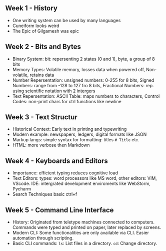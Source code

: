 ## Week 1 - History
- One writing system can be used by many languages
- Cuneiform looks weird
- The Epic of Gilgamesh was epic
## Week 2 - Bits and Bytes
- Binary System: bit: repersenting 2 states (0 and 1), byte, a group of 8 bits
- Memory Types: Volatile memory, losses data when powered off, Non-volatile, retains data
- Number Repersentation: unsigned numbers: 0-255 for 8 bits, Signed Numbers: range from -128 to 127 fro 8 bits, Fractional Numbers: rep. using scientific notation with 2 intergers
- Text Repersentation: ASCII Table: maps numbers to characters, Control Codes: non-print chars for ctrl functions like newline
## Week 3 - Text Structur
- Historical Context: Early text in printing and typewriting
- Modern example: newspapers, ledgers, digital formats like JSON
- Markup langs: simple syntax for formatting: titles `# Title` etc.
- HTML: more verbose then Markdown
## Week 4 - Keyboards and Editors
- Importance: efficient typing reduces cognitive load
- Text Editors: types: word processors like MS word, other editors: VIM, VScode. IDE: intergrated development enviroments like WebStorm, Pycharm
- Search Techniques basic ctrl+f 
## Week 5 - Command Line Interface
- History:  Originated from teletype machines connected to computers. Commands were typed and printed on paper, later replaced by screens.
- Modern CLI: Some functionalities are only available via CLI.  Easier automation through scripting.
- Basic CLI commands: `ls`: List files in a directory. `cd`: Change directory. 
